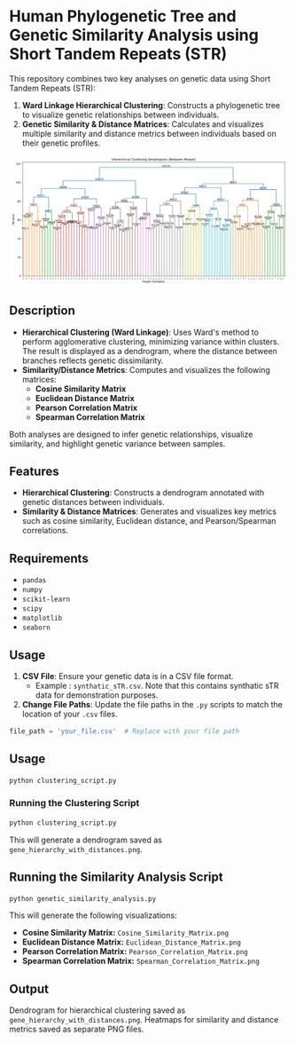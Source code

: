 # Human Phylogenetic Tree and Genetic Similarity Analysis using Short Tandem Repeats (STR)

This repository combines two key analyses on genetic data using Short Tandem Repeats (STR):
1. **Ward Linkage Hierarchical Clustering**: Constructs a phylogenetic tree to visualize genetic relationships between individuals.
2. **Genetic Similarity & Distance Matrices**: Calculates and visualizes multiple similarity and distance metrics between individuals based on their genetic profiles.


![Example Image](sample/results.png)



## Description

- **Hierarchical Clustering (Ward Linkage)**: Uses Ward's method to perform agglomerative clustering, minimizing variance within clusters. The result is displayed as a dendrogram, where the distance between branches reflects genetic dissimilarity.
- **Similarity/Distance Metrics**: Computes and visualizes the following matrices:
  - **Cosine Similarity Matrix**
  - **Euclidean Distance Matrix**
  - **Pearson Correlation Matrix**
  - **Spearman Correlation Matrix**

Both analyses are designed to infer genetic relationships, visualize similarity, and highlight genetic variance between samples.

## Features

- **Hierarchical Clustering**: Constructs a dendrogram annotated with genetic distances between individuals.
- **Similarity & Distance Matrices**: Generates and visualizes key metrics such as cosine similarity, Euclidean distance, and Pearson/Spearman correlations.

## Requirements

- `pandas`
- `numpy`
- `scikit-learn`
- `scipy`
- `matplotlib`
- `seaborn`

## Usage

1. **CSV File**: Ensure your genetic data is in a CSV file format.
   - Example : `synthatic_sTR.csv`. Note that this contains synthatic sTR data for demonstration purposes.
2. **Change File Paths**: Update the file paths in the `.py` scripts to match the location of your `.csv` files.

```python
file_path = 'your_file.csv'  # Replace with your file path
```



## Usage
```bash
python clustering_script.py
```
### Running the Clustering Script

```bash
python clustering_script.py
```

This will generate a dendrogram saved as `gene_hierarchy_with_distances.png`.


## Running the Similarity Analysis Script
```bash
python genetic_similarity_analysis.py
```


This will generate the following visualizations:

- **Cosine Similarity Matrix:** `Cosine_Similarity_Matrix.png`
- **Euclidean Distance Matrix:** `Euclidean_Distance_Matrix.png`
- **Pearson Correlation Matrix:** `Pearson_Correlation_Matrix.png`
- **Spearman Correlation Matrix:** `Spearman_Correlation_Matrix.png`


## Output
Dendrogram for hierarchical clustering saved as `gene_hierarchy_with_distances.png`.
Heatmaps for similarity and distance metrics saved as separate PNG files.